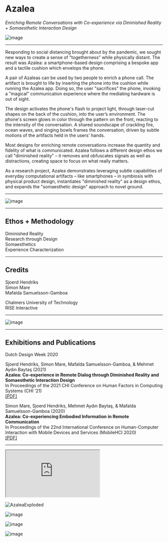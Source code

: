 # **Azalea**

*Enriching Remote Conversations with Co-experience via Diminished Reality + Somaesthetic Interaction Design*

![image](https://user-images.githubusercontent.com/1661078/135835277-60bc0f1c-0e44-4931-8195-e4c21774a3c3.png)

---

Responding to social distancing brought about by the pandemic, we sought new ways to create a sense of "togetherness” while physically distant. The result was Azalea: a smartphone-based design comprising a bespoke app and a tactile cushion which envelops the phone.

A pair of Azaleas can be used by two people to enrich a phone call. The artifact is brought to life by inserting the phone into the cushion while running the Azalea app. Doing so, the user "sacrifices" the phone, invoking a "magical" communication experience where the mediating hardware is out of sight.

The design activates the phone's flash to project light, through laser-cut shapes on the back of the cushion, into the user’s environment. The phone's screen glows in color through the pattern on the front, reacting to the intensity of the conversation. A shared soundscape of crackling fire, ocean waves, and singing bowls frames the conversation, driven by subtle motions of the artifacts held in the users' hands.

Most designs for enriching remote conversations increase the quantity and fidelity of what is communicated. Azalea follows a different design ethos we call "diminished reality" – it removes and obfuscates signals as well as distractions, creating space to focus on what really matters.

As a research project, Azalea demonstrates leveraging subtle capabilities of everyday computational artifacts – like smartphones – in symbiosis with physical product design, instantiates "diminished reality" as a design ethos, and expands the "somaesthetic design" approach to novel ground.

---

![image](https://user-images.githubusercontent.com/1661078/135835100-006f1bc1-da5f-4547-94a6-7c567cceed35.png)

---

## **Ethos** + **Methodology**

Diminished Reality  
Research through Design  
Somaesthetics  
Experience Characterization

---

## **Credits**

Sjoerd Hendriks  
Simon Mare  
Mafalda Samuelsson-Gamboa

Chalmers University of Technology  
RISE Interactive

---

![image](https://user-images.githubusercontent.com/1661078/135834888-4d9c2942-4a87-466e-a38d-7a1cfe1c2a08.png)

---

## **Exhibitions and Publications**

Dutch Design Week 2020

Sjoerd Hendriks, Simon Mare, Mafalda Samuelsson-Gamboa, & Mehmet Aydın Baytaş (2021)  
**Azalea: Co-experience in Remote Dialog through Diminished Reality and Somaesthetic Interaction Design**  
In Proceedings of the 2021 CHI Conference on Human Factors in Computing Systems (CHI ’21)  
[\[PDF\]](pub/2021_CHI_Azalea.pdf)

Simon Mare, Sjoerd Hendriks, Mehmet Aydın Baytaş, & Mafalda Samuelsson-Gamboa (2020)  
**Azalea: Co-experiencing Embodied Information in Remote Communication**  
In Proceedings of the 22nd International Conference on Human-Computer Interaction with Mobile Devices and Services (MobileHCI 2020)  
[\[PDF\]](pub/2020_MobileHCI_Azalea.pdf)

---

<div class="ratio ratio-16x9 my-3">
<iframe src="https://www.youtube.com/embed/eefroz8oGX8" allowfullscreen></iframe>
</div>

![AzaleaExploded](https://user-images.githubusercontent.com/1661078/136050004-52819624-89db-4dd2-8ee0-ee92c3e3948b.png)

![image](https://user-images.githubusercontent.com/1661078/135835910-3d4c4789-72e5-41b5-87d1-996fc660f386.png)

![image](https://user-images.githubusercontent.com/1661078/136051308-d7365add-1e7a-42aa-826f-3d8ddca6d652.png)

![image](https://user-images.githubusercontent.com/1661078/136051144-0ece09bc-add1-430d-96d0-735a4960a704.png)
